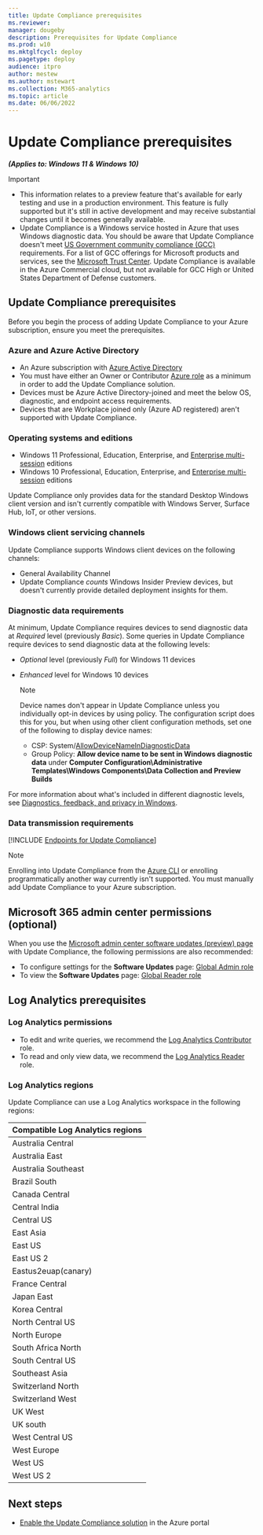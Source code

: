 ```yaml
---
title: Update Compliance prerequisites
ms.reviewer: 
manager: dougeby
description: Prerequisites for Update Compliance
ms.prod: w10
ms.mktglfcycl: deploy
ms.pagetype: deploy
audience: itpro
author: mestew
ms.author: mstewart
ms.collection: M365-analytics
ms.topic: article
ms.date: 06/06/2022
---
```


# Update Compliance prerequisites
<!--37063317, 30141258, 37063041-->
***(Applies to: Windows 11 & Windows 10)***

> [!Important]
> - This information relates to a preview feature that's available for early testing and use in a production environment. This feature is fully supported but it's still in active development and may receive substantial changes until it becomes generally available.
> - Update Compliance is a Windows service hosted in Azure that uses Windows diagnostic data. You should be aware that Update Compliance doesn't meet [US Government community compliance (GCC)](/office365/servicedescriptions/office-365-platform-service-description/office-365-us-government/gcc#us-government-community-compliance) requirements. For a list of GCC offerings for Microsoft products and services, see the [Microsoft Trust Center](/compliance/regulatory/offering-home). Update Compliance is available in the Azure Commercial cloud, but not available for GCC High or United States Department of Defense customers.

## Update Compliance prerequisites

Before you begin the process of adding Update Compliance to your Azure subscription, ensure you meet the prerequisites.

### Azure and Azure Active Directory

- An Azure subscription with [Azure Active Directory](/azure/active-directory/)
- You must have either an Owner or Contributor [Azure role](/azure/role-based-access-control/rbac-and-directory-admin-roles#azure-roles) as a minimum in order to add the Update Compliance solution.
- Devices must be Azure Active Directory-joined and meet the below OS, diagnostic, and endpoint access requirements.
- Devices that are Workplace joined only (Azure AD registered) aren't supported with Update Compliance.

### Operating systems and editions

- Windows 11 Professional, Education, Enterprise, and [Enterprise multi-session](/azure/virtual-desktop/windows-10-multisession-faq) editions
- Windows 10 Professional, Education, Enterprise, and [Enterprise multi-session](/azure/virtual-desktop/windows-10-multisession-faq) editions

Update Compliance only provides data for the standard Desktop Windows client version and isn't currently compatible with Windows Server, Surface Hub, IoT, or other versions.

### Windows client servicing channels

Update Compliance supports Windows client devices on the following channels:

- General Availability Channel
- Update Compliance *counts* Windows Insider Preview devices, but doesn't currently provide detailed deployment insights for them.

### Diagnostic data requirements

At minimum, Update Compliance requires devices to send diagnostic data at *Required* level (previously *Basic*). Some queries in Update Compliance require devices to send diagnostic data at the following levels:

- *Optional* level (previously *Full*) for Windows 11 devices
- *Enhanced* level for Windows 10 devices

    > [!Note]
    > Device names don't appear in Update Compliance unless you individually opt-in devices by using policy. The configuration script does this for you, but when using other client configuration methods, set one of the following to display device names:
    > - CSP: System/[AllowDeviceNameInDiagnosticData](/windows/client-management/mdm/policy-csp-system#system-allowdevicenameindiagnosticdata)
    > - Group Policy: **Allow device name to be sent in Windows diagnostic data** under **Computer Configuration\Administrative Templates\Windows Components\Data Collection and Preview Builds**

For more information about what's included in different diagnostic levels, see [Diagnostics, feedback, and privacy in Windows](https://support.microsoft.com/windows/diagnostics-feedback-and-privacy-in-windows-28808a2b-a31b-dd73-dcd3-4559a5199319).

### Data transmission requirements

<!--Using include for endpoint access requirements-->
[!INCLUDE [Endpoints for Update Compliance](./includes/update-compliance-endpoints.md)]

> [!NOTE]
> Enrolling into Update Compliance from the [Azure CLI](/cli/azure) or enrolling programmatically another way currently isn't supported. You must manually add Update Compliance to your Azure subscription.

## Microsoft 365 admin center permissions (optional)

When you use the [Microsoft admin center software updates (preview) page](update-status-admin-center.md) with Update Compliance, the following permissions are also recommended:
   - To configure settings for the **Software Updates** page: [Global Admin role](/microsoft-365/admin/add-users/about-admin-roles)
   - To view the **Software Updates** page: [Global Reader role](/microsoft-365/admin/add-users/about-admin-roles)

## Log Analytics prerequisites

### Log Analytics permissions

- To edit and write queries, we recommend the [Log Analytics Contributor](/azure/role-based-access-control/built-in-roles#log-analytics-contributor) role.
- To read and only view data, we recommend the [Log Analytics Reader](/azure/role-based-access-control/built-in-roles#log-analytics-reader) role.


### Log Analytics regions

Update Compliance can use a Log Analytics workspace in the following regions:

|Compatible Log Analytics regions |
| ------------------------------- |
|Australia Central |
|Australia East |
|Australia Southeast |
|Brazil South |
|Canada Central |
|Central India |
|Central US |
|East Asia |
|East US |
|East US 2 |
|Eastus2euap(canary) |
|France Central |
|Japan East |
|Korea Central |
|North Central US |
|North Europe |
|South Africa North |
|South Central US |
|Southeast Asia |
|Switzerland North |
|Switzerland West |
|UK West |
|UK south |
|West Central US |
|West Europe |
|West US |
|West US 2 |

## Next steps

- [Enable the Update Compliance solution](update-compliance-v2-enable.md) in the Azure portal
